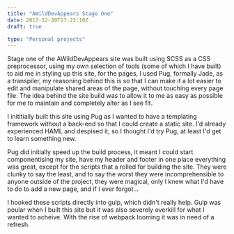 ```yaml
---
title: "AWildDevAppears Stage One"
date: 2017-12-30T17:23:10Z
draft: true

type: "Personal projects"
---
```


Stage one of the AWildDevAppears site was built using SCSS as a CSS preprocessor, using my own selection of tools (some of which I have built) to aid me in styling up this site, for the pages, I used Pug, formally Jade, as a transpiler, my reasoning behind this is so that I can make it a lot easier to edit and manipulate shared areas of the page, without touching every page file. The idea behind the site build was to allow it to me as easy as possible for me to maintain and completely alter as I see fit.

I inititially built this site using Pug as I wanted to have a templating framework without a back-end so that I could create a static site. I'd already experienced HAML and despised it, so I thought I'd try Pug, at least I'd get to learn something new.

Pug did initially speed up the build process, it meant I could start componentising my site, have my header and footer in one place everything was great, except for the scripts that a rolled for building the site. They were clunky to say the least, and to say the worst they were incomprehensible to anyone outside of the project, they were magical, only I knew what I'd have to do to add a new page, and if I ever forgot...

I hooked these scripts directly into gulp, which didn't really help. Gulp was poular when I built this site but it was also severely overkill for what I wanted to acheive. With the rise of webpack looming it was in need of a refresh.
